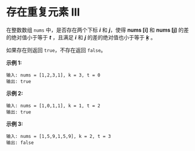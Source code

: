 # 存在重复元素 III
在整数数组 `nums` 中，是否存在两个下标 ***i*** 和 ***j***，使得 **nums [i]** 和 **nums [j]** 的差的绝对值小于等于 ***t*** ，且满足 ***i*** 和 ***j*** 的差的绝对值也小于等于 ***ķ*** 。

如果存在则返回 `true`，不存在返回 `false`。

 

**示例 1:**

    输入: nums = [1,2,3,1], k = 3, t = 0
    输出: true

**示例 2:**

    输入: nums = [1,0,1,1], k = 1, t = 2
    输出: true

**示例 3:**

    输入: nums = [1,5,9,1,5,9], k = 2, t = 3
    输出: false